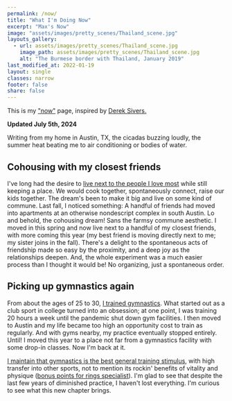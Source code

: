 ```yaml
---
permalink: /now/
title: "What I'm Doing Now"
excerpt: "Max's Now"
image: "assets/images/pretty_scenes/Thailand_scene.jpg"
layouts_gallery:
  - url: assets/images/pretty_scenes/Thailand_scene.jpg
    image_path: assets/images/pretty_scenes/Thailand_scene.jpg
    alt: "The Burmese border with Thailand, January 2019"
last_modified_at: 2022-01-19
layout: single
classes: narrow
footer: false
share: false
---
```


This is my ["now"](https://nownownow.com/about) page, inspired by [Derek Sivers.](https://sivers.org/nowff)

<!--
<br>
Previous:
- [January 2024](https://github.com/mefrem/mefrem.github.io/commit/c6e9764314fed3ef92c22b9084cc0fb423b6c2dc)
- [November 2022](https://github.com/mefrem/mefrem.github.io/commit/3f26026166757d29dc1259c3ac79f3dfc84d530c)
- [April 2021](https://github.com/mefrem/mefrem.github.io/commit/02009472faf8e6587945a7975773552942f7b711)
- [October 2020](https://github.com/mefrem/mefrem.github.io/commit/01e0747d441a4ac868b75960211512aa27357c4c?branch=01e0747d441a4ac868b75960211512aa27357c4c&diff=split)
- [July 2020](https://github.com/mefrem/mefrem.github.io/commit/e05bc4978ca2c3e1954959d566d0a10ed24571d2)

-->

**Updated July 5th, 2024**

Writing from my home in Austin, TX, the cicadas buzzing loudly, the summer heat beating me to air conditioning or bodies of water. 

## Cohousing with my closest friends

I've long had the desire to [live next to the people I love most](https://maxefremov.com/cohousing-coliving-why/) while still keeping a place. We would cook together, spontaneously connect, raise our kids together. The dream's been to make it big and live on some kind of commune. Last fall, I noticed something: A handful of friends had moved into apartments at an otherwise nondescript complex in south Austin. Lo and behold, the cohousing dream! Sans the farmsy commune aesthetic. I moved in this spring and now live next to a handful of my closest friends, with more coming this year (my best friend is moving directly next to me; my sister joins in the fall). There's a delight to the spontaneous acts of friendship made so easy by the proximity, and a deep joy as the relationships deepen. And, the whole experiment was a much easier process than I thought it would be! No organizing, just a spontaneous order. 

## Picking up gymnastics again

From about the ages of 25 to 30, [I trained gymnastics](https://www.instagram.com/maximally.me/). What started out as a club sport in college turned into an obsession; at one point, I was training 20 hours a week until the pandemic shut down gym facilities. I then moved to Austin and my life became too high an opportunity cost to train as regularly. And with gyms nearby, my practice eventually stopped entirely. Until! I moved this year to a place not far from a gymnastics facility with some drop-in classes. Now I'm back at it.

[I maintain that gymnastics is the best general training stimulus](https://maxefremov.com/why-you-should-do-gymnastics/), with high transfer into other sports, not to mention its rockin' benefits of vitality and physique ([bonus points for rings specialist](https://maxefremov.com/rings-strength/)). I'm glad to see that despite the last few years of diminished practice, I haven't lost everything. I'm curious to see what this new chapter brings. 
